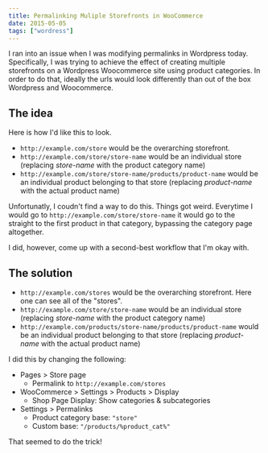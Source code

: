 ```yaml
---
title: Permalinking Muliple Storefronts in WooCommerce
date: 2015-05-05
tags: ["wordress"]
---
```


I ran into an issue when I was modifying permalinks in Wordpress today. Specifically, I was trying to achieve the effect of creating multiple storefronts on a Wordpress Woocommerce site using product categories. In order to do that, ideally the urls would look differently than out of the box Wordpress and Woocommerce.

## The idea

Here is how I'd like this to look.

- `http://example.com/store` would be the overarching storefront.
- `http://example.com/store/store-name` would be an individual store (replacing _store-name_ with the product category name)
- `http://example.com/store/store-name/products/product-name` would be an individual product belonging to that store (replacing _product-name_ with the actual product name)

Unfortunatly, I coudn't find a way to do this. Things got weird. Everytime I would go to `http://example.com/store/store-name` it would go to the straight to the first product in that category, bypassing the category page altogether.

I did, however, come up with a second-best workflow that I'm okay with.

## The solution

- `http://example.com/stores` would be the overarching storefront. Here one can see all of the "stores".
- `http://example.com/store/store-name` would be an individual store (replacing _store-name_ with the product category name)
- `http://example.com/products/store-name/products/product-name` would be an individual product belonging to that store (replacing _product-name_ with the actual product name)

I did this by changing the following:

- Pages > Store page
  - Permalink to `http://example.com/stores`
- WooCommerce > Settings > Products > Display
  - Shop Page Display: Show categories & subcategories
- Settings > Permalinks
  - Product category base: `"store"`
  - Custom base: `"/products/%product_cat%"`

That seemed to do the trick!
